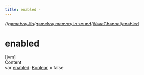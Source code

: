 ```yaml
---
title: enabled -
---
```

//[gameboy-lib](../../index.md)/[gameboy.memory.io.sound](../index.md)/[WaveChannel](index.md)/[enabled](enabled.md)



# enabled  
[jvm]  
Content  
var [enabled](enabled.md): [Boolean](https://kotlinlang.org/api/latest/jvm/stdlib/kotlin/-boolean/index.html) = false  




